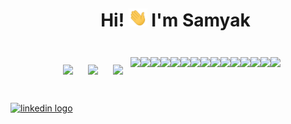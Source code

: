 <ul align="center">
  <h1 style="display: inline-block">
    Hi! <img src="https://raw.githubusercontent.com/ABSphreak/ABSphreak/master/gifs/Hi.gif" width="30px" /> I'm Samyak
  </h1>
</ul>



###

<div style="display: flex; align-items: center; justify-content: center;">
  <div style="display: flex; flex-wrap: wrap; justify-content: center;">
    <!-- ICON START -->
    <a href="#" target="_blank" style="margin: 12px;">
      <img src="https://media3.giphy.com/media/v1.Y2lkPTc5MGI3NjExZXp2em45aHZ1eWpzZGxmN295YW9zbjZscGFzYnRobzFiOHhqczE4diZlcD12MV9pbnRlcm5hbF9naWZfYnlfaWQmY3Q9Zw/SvFocn0wNMx0iv2rYz/giphy.gif" height="90" />
    </a>

  <a href="https://python.org/" target="_blank" style="margin: 12px;">
      <img src="https://media1.giphy.com/media/KAq5w47R9rmTuvWOWa/giphy.gif" height="90" />
    </a>

  <a href="https://www.docker.com/" target="_blank" style="margin: 12px;">
      <img src="https://raw.githubusercontent.com/itsksaurabh/itsksaurabh/master/assets/docker.gif" height="80" />
    </a>
    <a href="https://www.djangoproject.com/" target="_blank"  style="padding-bottom: 10px;">
        <img src="https://www.edgica.com/wp-content/files/django-logo-big.jpg" height="80" />
      </a>

   <a href="https://www.djangoproject.com/" target="_blank">
        <img src="https://media2.giphy.com/media/eNAsjO55tPbgaor7ma/source.gif" height="80" />
      </a>
  <a href="https://nodejs.org/" target="_blank"  style="padding-bottom: 10px;">
        <img src="https://images-cdn.openxcell.com/wp-content/uploads/2024/07/25090553/nodejs-inner.webp" height="80" />
      </a>

   <a href="https://www.arduino.cc/" target="_blank"  style="padding-bottom: 10px;">
        <img src="https://cdn.worldvectorlogo.com/logos/arduino-1.svg" height="80" />
      </a>

  <a href="https://www.postgresql.org/" target="_blank"   style="padding-bottom: 10px;">
        <img src="https://cdn.jsdelivr.net/gh/devicons/devicon/icons/postgresql/postgresql-original.svg" height="80" />
      </a>

   <a href="#" target="_blank"  style="padding-bottom: 10px;">
        <img src="https://i.pinimg.com/736x/c2/66/4d/c2664dcf18d2fd777aa954df6cd113a2.jpg" height="80" />
      </a>
  <a href="https://www.mysql.com/" target="_blank"  style="padding-bottom: 10px;">
        <img src="https://cdn.jsdelivr.net/gh/devicons/devicon/icons/mysql/mysql-original.svg" height="80" />
      </a>

   <a href="https://redis.io/" target="_blank"  style="padding-bottom: 10px;">
        <img src="https://cdn.jsdelivr.net/gh/devicons/devicon/icons/redis/redis-original.svg" height="80" />
      </a>

  <a href="https://docs.celeryq.dev/en/stable/" target="_blank"  style="padding-bottom: 10px;">
        <img src="https://camo.githubusercontent.com/c0ab2653116b7be542bf9a2a03640ba9c56f9f4aad0c103a8a4494b67c9b58e8/68747470733a2f2f75706c6f61642e77696b696d656469612e6f72672f77696b6970656469612f636f6d6d6f6e732f312f31392f43656c6572795f6c6f676f2e706e67" height="80" />
      </a>
  <a href="https://www.adobe.com/products/photoshop.html" target="_blank">
        <img src="https://upload.wikimedia.org/wikipedia/commons/thumb/a/af/Adobe_Photoshop_CC_icon.svg/512px-Adobe_Photoshop_CC_icon.svg.png" height="80" />
      </a>

  <a href="https://developer.mozilla.org/en-US/docs/Web/HTML" target="_blank">
        <img src="https://www.w3.org/html/logo/downloads/HTML5_Logo_512.png" height="80" />
      </a>

   <a href="https://developer.mozilla.org/en-US/docs/Web/CSS" target="_blank">
        <img src="https://upload.wikimedia.org/wikipedia/commons/d/d5/CSS3_logo_and_wordmark.svg" height="80" />
      </a>
  <a href="https://git-scm.com/" target="_blank">
        <img src="https://upload.wikimedia.org/wikipedia/commons/thumb/3/3f/Git_icon.svg/2048px-Git_icon.svg.png" height="80" />
      </a>

   <a href="https://www.mongodb.com/" target="_blank">
        <img src="https://www.svgrepo.com/show/331488/mongodb.svg" height="80" />
      </a>

  <a href="https://tailwindcss.com/" target="_blank">
        <img src="https://upload.wikimedia.org/wikipedia/commons/thumb/d/d5/Tailwind_CSS_Logo.svg/1200px-Tailwind_CSS_Logo.svg.png" height="80" />
      </a>


  </div>
</div>      
 

###

<!-- Connect with Me -->
<div align="left" style="margin-top: 30px;">
  <a href="https://www.linkedin.com/in/samyak-choudhary-91b710284/" target="_blank">
    <img src="https://img.shields.io/static/v1?message=LinkedIn&logo=linkedin&color=0077B5&logoColor=white&style=for-the-badge" height="40" alt="linkedin logo" />
  </a>
</div>

###
